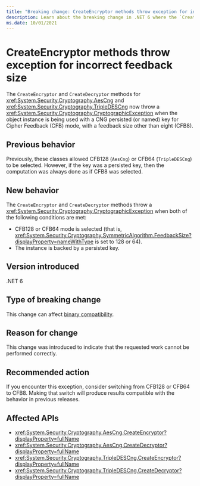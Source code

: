 ```yaml
---
title: "Breaking change: CreateEncryptor methods throw exception for incorrect feedback size"
description: Learn about the breaking change in .NET 6 where the `CreateEncryptor` and `CreateDecryptor` methods for `AesCng` and `TripleDESCng` throw an exception for an incorrect feedback size when used with a persisted key for CFB mode.
ms.date: 10/01/2021
---
```

# CreateEncryptor methods throw exception for incorrect feedback size

The `CreateEncryptor` and `CreateDecryptor` methods for <xref:System.Security.Cryptography.AesCng> and <xref:System.Security.Cryptography.TripleDESCng> now throw a <xref:System.Security.Cryptography.CryptographicException> when the object instance is being used with a CNG persisted (or named) key for Cipher Feedback (CFB) mode, with a feedback size other than eight (CFB8).

## Previous behavior

Previously, these classes allowed CFB128 (`AesCng`) or CFB64 (`TripleDESCng`) to be selected. However, if the key was a persisted key, then the computation was always done as if CFB8 was selected.

## New behavior

The `CreateEncryptor` and `CreateDecryptor` methods throw a <xref:System.Security.Cryptography.CryptographicException> when both of the following conditions are met:

- CFB128 or CFB64 mode is selected (that is, <xref:System.Security.Cryptography.SymmetricAlgorithm.FeedbackSize?displayProperty=nameWithType> is set to 128 or 64).
- The instance is backed by a persisted key.

## Version introduced

.NET 6

## Type of breaking change

This change can affect [binary compatibility](../../categories.md#binary-compatibility).

## Reason for change

This change was introduced to indicate that the requested work cannot be performed correctly.

## Recommended action

If you encounter this exception, consider switching from CFB128 or CFB64 to CFB8. Making that switch will produce results compatible with the behavior in previous releases.

## Affected APIs

- <xref:System.Security.Cryptography.AesCng.CreateEncryptor?displayProperty=fullName>
- <xref:System.Security.Cryptography.AesCng.CreateDecryptor?displayProperty=fullName>
- <xref:System.Security.Cryptography.TripleDESCng.CreateEncryptor?displayProperty=fullName>
- <xref:System.Security.Cryptography.TripleDESCng.CreateDecryptor?displayProperty=fullName>
